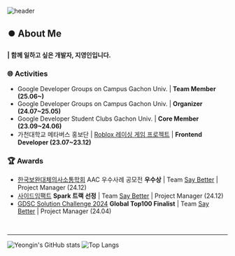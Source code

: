 ![header](https://capsule-render.vercel.app/api?type=waving&color=auto&customColorList=10&height=200&section=header&text=Welcome!&fontAlign=25&animation=fadeIn)

## ⏺️ About Me

**| 함께 일하고 싶은 개발자, 지영인입니다.**

### 🌐 Activities
- Google Developer Groups on Campus Gachon Univ. | **Team Member (25.06~)**
- Google Developer Groups on Campus Gachon Univ. | **Organizer (24.07~25.05)**
- Google Developer Student Clubs Gachon Univ. | **Core Member (23.09~24.06)**
- 가천대학교 메타버스 홍보단 | [Roblox 레이싱 게임 프로젝트](https://www.gachon.ac.kr/kor/9586/subview.do) | **Frontend Developer (23.07~23.12)**

### 🏆 Awards
- [한국보완대체의사소통학회](http://www.ksaac.or.kr/) AAC 우수사례 공모전 **우수상** | Team [Say Better](https://github.com/yeongin-ji) | Project Manager (24.12)
- [사이드임팩트](https://brianimpact.org/news/3781/) **Spark 트랙 선정** | Team [Say Better](https://github.com/yeongin-ji) | Project Manager (24.12)
- [GDSC Solution Challenge 2024](https://developers.google.com/community/gdsc-solution-challenge/winners?hl=ko) **Global Top100 Finalist** | Team [Say Better](https://github.com/yeongin-ji) | Project Manager (24.04)

</br>

---


![Yeongin's GitHub stats](https://github-readme-stats.vercel.app/api?username=yeongin-ji&show_icons=true&theme=algolia)
![Top Langs](https://github-readme-stats.vercel.app/api/top-langs/?username=yeongin-ji&layout=compact&theme=algolia)